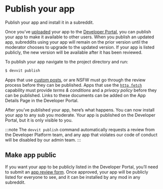 # Publish your app

Publish your app and install it in a subreddit.

Once you’ve [uploaded](./upload.md) your app to the [Developer Portal](https://developers.reddit.com), you can publish your app to make it available to other users. When you publish an updated app, subreddits using your app will remain on the prior version until the moderator chooses to upgrade to the updated version. If your app is listed publicly, the new version will be available after it has been reviewed.

To publish your app navigate to the project directory and run:

```bash
$ devvit publish
```

Apps that use [custom posts](../custom_posts.md), or are NSFW must go through the review process before they can be published. Apps that use the [`http fetch`](../http_fetch.md) capability must provide _terms & conditions_ and a _privacy policy_ before they can be published. Links to these documents can be added on the App Details Page in the Developer Portal.

After you’ve published your app, here’s what happens. You can now install your app to any sub you moderate. Your app is published on the Developer Portal, but it is only visible to you.

:::note
The `devvit publish` command automatically requests a review from the Developer Platform team, and any app that violates our code of conduct will be disabled by our admin team.
:::

## Make app public

If you want your app to be publicly listed in the Developer Portal, you’ll need to submit an [app review form](https://docs.google.com/forms/d/e/1FAIpQLSdEyE5vrqOBlojue_mkrV25RiiHv_sxe-xqtcdzCMBTWmoROA/viewform). Once approved, your app will be publicly listed for everyone to see, and it can be installed by any mod in any subreddit.
